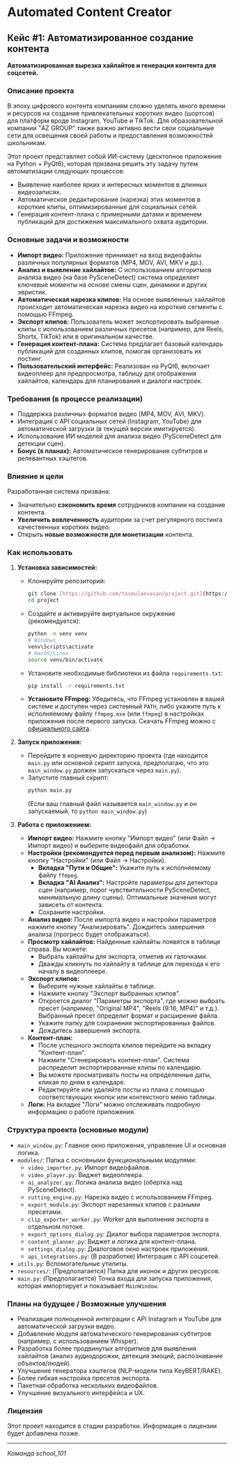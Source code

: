 #  Automated Content Creator

## Кейс #1: Автоматизированное создание контента

**Автоматизированная вырезка хайлайтов и генерация контента для соцсетей.**

### Описание проекта

В эпоху цифрового контента компаниям сложно уделять много времени и ресурсов на создание привлекательных коротких видео (шортсов) для платформ вроде Instagram, YouTube и TikTok. Для образовательной компании "AZ GROUP" также важно активно вести свои социальные сети для освещения своей работы и предоставления возможностей школьникам.

Этот проект представляет собой ИИ-систему (десктопное приложение на Python + PyQt6), которая призвана решить эту задачу путем автоматизации следующих процессов:
* Выявление наиболее ярких и интересных моментов в длинных видеозаписях.
* Автоматическое редактирование (нарезка) этих моментов в короткие клипы, оптимизированные для социальных сетей.
* Генерация контент-плана с примерными датами и временем публикаций для достижения максимального охвата аудитории.

### Основные задачи и возможности

* **Импорт видео:** Приложение принимает на вход видеофайлы различных популярных форматов (MP4, MOV, AVI, MKV и др.).
* **Анализ и выявление хайлайтов:** С использованием алгоритмов анализа видео (на базе PySceneDetect) система определяет ключевые моменты на основе смены сцен, динамики и других эвристик.
* **Автоматическая нарезка клипов:** На основе выявленных хайлайтов происходит автоматическая нарезка видео на короткие сегменты с помощью FFmpeg.
* **Экспорт клипов:** Пользователь может экспортировать выбранные клипы с использованием различных пресетов (например, для Reels, Shorts, TikTok) или в оригинальном качестве.
* **Генерация контент-плана:** Система предлагает базовый календарь публикаций для созданных клипов, помогая организовать их постинг.
* **Пользовательский интерфейс:** Реализован на PyQt6, включает видеоплеер для предпросмотра, таблицу для отображения хайлайтов, календарь для планирования и диалоги настроек.

### Требования (в процессе реализации)

* Поддержка различных форматов видео (MP4, MOV, AVI, MKV).
* Интеграция с API социальных сетей (Instagram, YouTube) для автоматической загрузки (в текущей версии имитируется).
* Использование ИИ моделей для анализа видео (PySceneDetect для детекции сцен).
* **Бонус (в планах):** Автоматическое генерирование субтитров и релевантных хэштегов.

### Влияние и цели

Разработанная система призвана:
* Значительно **сэкономить время** сотрудников компании на создание контента.
* **Увеличить вовлеченность** аудитории за счет регулярного постинга качественных коротких видео.
* Открыть **новые возможности для монетизации** контента.

### Как использовать

1.  **Установка зависимостей:**
    * Клонируйте репозиторий:
        ```bash
        git clone [https://github.com/tasmulaevasan/project.git](https://github.com/tasmulaevasan/project.git)
        cd project
        ```
    * Создайте и активируйте виртуальное окружение (рекомендуется):
        ```bash
        python -m venv venv
        # Windows
        venv\Scripts\activate
        # macOS/Linux
        source venv/bin/activate
        ```
    * Установите необходимые библиотеки из файла `requirements.txt`:
        ```bash
        pip install -r requirements.txt
        ```
    * **Установите FFmpeg:** Убедитесь, что FFmpeg установлен в вашей системе и доступен через системный `PATH`, либо укажите путь к исполняемому файлу `ffmpeg.exe` (или `ffmpeg`) в настройках приложения после первого запуска. Скачать FFmpeg можно с [официального сайта](https://ffmpeg.org/download.html).

2.  **Запуск приложения:**
    * Перейдите в корневую директорию проекта (где находится `main.py` или основной скрипт запуска, предполагаю, что это `main_window.py` должен запускаться через `main.py`).
    * Запустите главный скрипт:
        ```bash
        python main.py 
        ```
        (Если ваш главный файл называется `main_window.py` и он запускаемый, то `python main_window.py`)

3.  **Работа с приложением:**
    * **Импорт видео:** Нажмите кнопку "Импорт видео" (или Файл -> Импорт видео) и выберите видеофайл для обработки.
    * **Настройки (рекомендуется перед первым анализом):** Нажмите кнопку "Настройки" (или Файл -> Настройки).
        * **Вкладка "Пути и Общие":** Укажите путь к исполняемому файлу `ffmpeg`.
        * **Вкладка "AI Анализ":** Настройте параметры для детектора сцен (например, порог чувствительности PySceneDetect, минимальную длину сцены). Оптимальные значения могут зависеть от контента.
        * Сохраните настройки.
    * **Анализ видео:** После импорта видео и настройки параметров нажмите кнопку "Анализировать". Дождитесь завершения анализа (прогресс будет отображаться).
    * **Просмотр хайлайтов:** Найденные хайлайты появятся в таблице справа. Вы можете:
        * Выбрать хайлайты для экспорта, отметив их галочками.
        * Дважды кликнуть по хайлайту в таблице для перехода к его началу в видеоплеере.
    * **Экспорт клипов:**
        * Выберите нужные хайлайты в таблице.
        * Нажмите кнопку "Экспорт выбранных клипов".
        * Откроется диалог "Параметры экспорта", где можно выбрать пресет (например, "Original MP4", "Reels (9:16, MP4)" и т.д.). Выбранный пресет определит формат и расширение файла.
        * Укажите папку для сохранения экспортированных файлов.
        * Дождитесь завершения экспорта.
    * **Контент-план:**
        * После успешного экспорта клипов перейдите на вкладку "Контент-план".
        * Нажмите "Сгенерировать контент-план". Система распределит экспортированные клипы по календарю.
        * Вы можете просматривать посты на определенные даты, кликая по дням в календаре.
        * Редактируйте или удаляйте посты из плана с помощью соответствующих кнопок или контекстного меню таблицы.
    * **Логи:** На вкладке "Логи" можно отслеживать подробную информацию о работе приложения.

### Структура проекта (основные модули)

* `main_window.py`: Главное окно приложения, управление UI и основная логика.
* `modules/`: Папка с основными функциональными модулями:
    * `video_importer.py`: Импорт видеофайлов.
    * `video_player.py`: Виджет видеоплеера.
    * `ai_analyzer.py`: Логика анализа видео (обертка над PySceneDetect).
    * `cutting_engine.py`: Нарезка видео с использованием FFmpeg.
    * `export_module.py`: Экспорт нарезанных клипов с разными пресетами.
    * `clip_exporter_worker.py`: Worker для выполнения экспорта в отдельном потоке.
    * `export_options_dialog.py`: Диалог выбора параметров экспорта.
    * `content_planner.py`: Виджет и логика для контент-плана.
    * `settings_dialog.py`: Диалоговое окно настроек приложения.
    * `api_integrations.py`: (В разработке) Интеграция с API соцсетей.
* `utils.py`: Вспомогательные утилиты.
* `resources/`: (Предполагается) Папка для иконок и других ресурсов.
* `main.py`: (Предполагается) Точка входа для запуска приложения, которая импортирует и показывает `MainWindow`.

### Планы на будущее / Возможные улучшения

* Реализация полноценной интеграции с API Instagram и YouTube для автоматической загрузки видео.
* Добавление модуля автоматического генерирования субтитров (например, с использованием Whisper).
* Разработка более продвинутых алгоритмов для выявления хайлайтов (анализ аудиодорожки, детекция эмоций, распознавание объектов/людей).
* Улучшение генератора хэштегов (NLP-модели типа KeyBERT/RAKE).
* Более гибкая настройка пресетов экспорта.
* Пакетная обработка нескольких видеофайлов.
* Улучшение визуального интерфейса и UX.

### Лицензия

Этот проект находится в стадии разработки. Информация о лицензии будет добавлена позже.

---

*Команда school_101*
